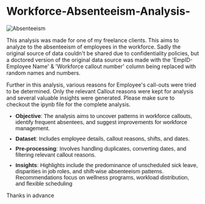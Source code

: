 # Workforce-Absenteeism-Analysis-

![Absenteeism](https://github.com/ANURUDRA-JENA/Web-Scraping-Project-2/blob/ab40acd8291a6ed1cf7fc9dda6430491f8e5f38e/asset_management/proj6.png)

This analysis was made for one of my freelance clients. This aims to analyze to the absenteeism of employees in the workforce.
Sadly the original source of data couldn't be shared due to confidentiality policies, but a doctored version of the original data
source was made with the 'EmpID- Employee Name' & 'Workforce callout number' column being replaced with random names and numbers.

Further in this analysis, various reasons for Employee's call-outs were tried to be determined.
Only the relevant Callout reasons were kept for analysis and several valuable insights were generated.
Please make sure to checkout the ipynb file for the complete analysis.

<ul style="margin-bottom:0in;margin-top:0in;" type="disc">
    <li style='margin-top:0in;margin-right:0in;margin-bottom:8.0pt;margin-left:0in;font-size:11.0pt;font-family:"Calibri",sans-serif;'><strong>Objective</strong>: The analysis aims to uncover patterns in workforce callouts, identify frequent absentees, and suggest improvements for workforce management.</li>
    <li style='margin-top:0in;margin-right:0in;margin-bottom:8.0pt;margin-left:0in;font-size:11.0pt;font-family:"Calibri",sans-serif;'><strong>Dataset</strong>: Includes employee details, callout reasons, shifts, and dates.</li>
    <li style='margin-top:0in;margin-right:0in;margin-bottom:8.0pt;margin-left:0in;font-size:11.0pt;font-family:"Calibri",sans-serif;'><strong>Pre-processing</strong>: Involves handling duplicates, converting dates, and filtering relevant callout reasons.</li>
    <li style='margin-top:0in;margin-right:0in;margin-bottom:8.0pt;margin-left:0in;font-size:11.0pt;font-family:"Calibri",sans-serif;'><strong>Insights</strong>: Highlights include the predominance of unscheduled sick leave, disparities in job roles, and shift-wise absenteeism patterns. Recommendations focus on wellness programs, workload distribution, and flexible scheduling</li>
</ul>

Thanks in advance
